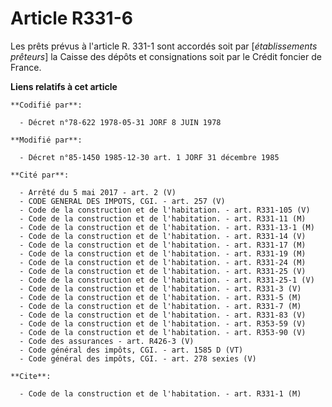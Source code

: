 # Article R331-6

Les prêts prévus à l'article R. 331-1 sont accordés soit par [*établissements prêteurs*] la Caisse des dépôts et
consignations soit par le Crédit foncier de France.

**Liens relatifs à cet article**

	**Codifié par**:

	  - Décret n°78-622 1978-05-31 JORF 8 JUIN 1978

	**Modifié par**:

	  - Décret n°85-1450 1985-12-30 art. 1 JORF 31 décembre 1985

	**Cité par**:

	  - Arrêté du 5 mai 2017 - art. 2 (V)
	  - CODE GENERAL DES IMPOTS, CGI. - art. 257 (V)
	  - Code de la construction et de l'habitation. - art. R331-105 (V)
	  - Code de la construction et de l'habitation. - art. R331-11 (M)
	  - Code de la construction et de l'habitation. - art. R331-13-1 (M)
	  - Code de la construction et de l'habitation. - art. R331-14 (V)
	  - Code de la construction et de l'habitation. - art. R331-17 (M)
	  - Code de la construction et de l'habitation. - art. R331-19 (M)
	  - Code de la construction et de l'habitation. - art. R331-24 (M)
	  - Code de la construction et de l'habitation. - art. R331-25 (V)
	  - Code de la construction et de l'habitation. - art. R331-25-1 (V)
	  - Code de la construction et de l'habitation. - art. R331-3 (V)
	  - Code de la construction et de l'habitation. - art. R331-5 (M)
	  - Code de la construction et de l'habitation. - art. R331-7 (M)
	  - Code de la construction et de l'habitation. - art. R331-83 (V)
	  - Code de la construction et de l'habitation. - art. R353-59 (V)
	  - Code de la construction et de l'habitation. - art. R353-90 (V)
	  - Code des assurances - art. R426-3 (V)
	  - Code général des impôts, CGI. - art. 1585 D (VT)
	  - Code général des impôts, CGI. - art. 278 sexies (V)

	**Cite**:

	  - Code de la construction et de l'habitation. - art. R331-1 (M)
